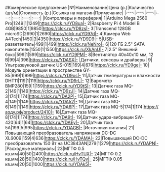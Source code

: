#Комерческое предложение
|№|Наименование|Цена (р.)|Количество (шт/м)|Стоимость (р.)|Ссылка на магазин|Примечание|
|:---:|:---:|:---:|:---:|:---:|:---:|:---:|
|Контроллеры и переферия|
1|Arduino Mega 2560 Pro|1249|1|1249|https://clck.ru/YD8ua|-
2|Raspberry Pi 4 Model B 4GB|9850|1|9850|https://clck.ru/YD8zs|-
3|Transcend 128GB microSD|2690|1|2690|https://clck.ru/YD97d|-
4|Камера Web A4Tech|1450|3|4350|https://clck.ru/YD9D9|-
5|USB-разветвитель|499|1|499|https://clck.ru/NeNro|-
6|120 ГБ 2.5" SATA накопитель|1550|1|1550|https://clck.ru/XkAnU|-
7|2.5" Внешний бокс|599|1|599|https://clck.ru/YD9PM|-
8|Вентилятор 40х40х10 мм, 12 В|99|4|396|https://clck.ru/YDASX|-
|Датчики, сенсоры и драйверы|
9|Ультразвуковой датчик US-015|169|4|676|https://clck.ru/YD9ge|-
10|Модуль ориентации в пространстве GY-85|999|1|999|https://clck.ru/YD9os|-
11|Датчик температуры и влажности DHT11|119|1|119|https://clck.ru/YD9rL|-
12|Барометр BMP280|159|1|159|https://clck.ru/YD9tS|-
13|Датчик газа MQ-2|149|1|149|https://clck.ru/YD9zJ|-
14|Датчик газа MQ-3|174|1|174|https://clck.ru/YDA2P|-
15|Датчик газа MQ-4|149|1|149|https://clck.ru/YDA52|-
16|Датчик газа MQ-6|149|1|149|https://clck.ru/YDA6P|-
17|Датчик газа MQ-5|174|1|174|https://арду.рф/product/2410|-
18|Датчик газа MQ-8|174|1|174|https://clck.ru/YDA9t|-
19|Датчик удара-вибрации SW-420|64|1|64|https://clck.ru/YDAEy|-
20|Датчик тока 5А|199|5|995|https://clck.ru/YDAGB|-
|Источники питания|
21|Повышающий преобразователь напряжения DC-DC XL6009|159|4|636|https://clck.ru/YDAMA|-
22|Повышающий DC-DC преобразователь 150 Вт на UC3843AN|279|1|279|https://clck.ru/YDAPN|-
|Расходные материалы|
23|МГТФ 0.5 кв.мм|40|50|2400|https://clck.ru/HvTUX|-
24|МГТФ 0.2 кв.мм|28|50|1400|https://clck.ru/HvTQv|-
25|МГТФ 0.05 кв.мм|20|50|1000|https://clck.ru/YDAk5|-
